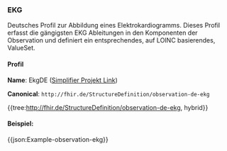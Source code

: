 ### EKG

Deutsches Profil zur Abbildung eines Elektrokardiogramms. Dieses Profil erfasst die gängigsten EKG Ableitungen in den Komponenten der Observation und definiert ein entsprechendes, auf LOINC basierendes, ValueSet.

#### Profil

**Name**: EkgDE ([Simplifier Projekt Link](https://simplifier.net/resolve?canonical=http://fhir.de/StructureDefinition/observation-de-ekg&scope=de.basisprofil.r4@1.5.4))

**Canonical**: `http://fhir.de/StructureDefinition/observation-de-ekg`

{{tree:http://fhir.de/StructureDefinition/observation-de-ekg, hybrid}}

#### Beispiel:
{{json:Example-observation-ekg}}
